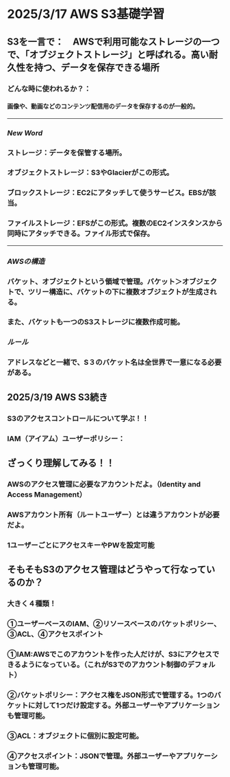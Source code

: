 # 2025/3/17 AWS S3基礎学習
## S3を一言で：　AWSで利用可能なストレージの一つで、「オブジェクトストレージ」と呼ばれる。高い耐久性を持つ、データを保存できる場所
### どんな時に使われるか？：
#### 画像や、動画などのコンテンツ配信用のデータを保存するのが一般的。
----------------------------
### *New Word*
### ストレージ：データを保管する場所。
### オブジェクトストレージ：S3やGlacierがこの形式。
### ブロックストレージ：EC2にアタッチして使うサービス。EBSが該当。
### ファイルストレージ：EFSがこの形式。複数のEC2インスタンスから同時にアタッチできる。ファイル形式で保存。

----------------------------
### *AWSの構造*
### バケット、オブジェクトという領域で管理。バケット＞オブジェクトで、ツリー構造に、バケットの下に複数オブジェクトが生成される。
### また、バケットも一つのS3ストレージに複数作成可能。
### *ルール*
### アドレスなどと一緒で、S３のバケット名は全世界で一意になる必要がある。

## 2025/3/19 AWS S3続き
### S3のアクセスコントロールについて学ぶ！！
### IAM（アイアム）ユーザーポリシー：

## ざっくり理解してみる！！
### AWSのアクセス管理に必要なアカウントだよ。（Identity and Access Management）
### AWSアカウント所有（ルートユーザー）とは違うアカウントが必要だよ。
### 1ユーザーごとにアクセスキーやPWを設定可能

## そもそもS3のアクセス管理はどうやって行なっているのか？
### 大きく４種類！
### ①ユーザーベースのIAM、②リソースベースのバケットポリシー、③ACL、④アクセスポイント
### ①IAM:AWSでこのアカウントを作った人だけが、S3にアクセスできるようになっている。（これがS3でのアカウント制御のデフォルト）
### ②バケットポリシー：アクセス権をJSON形式で管理する。1つのバケットに対して1つだけ設定する。外部ユーザーやアプリケーションも管理可能。
### ③ACL：オブジェクトに個別に設定可能。
### ④アクセスポイント：JSONで管理。外部ユーザーやアプリケーションも管理可能。
